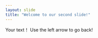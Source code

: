 ```yaml
---
layout: slide
title: "Welcome to our second slide!"
---
```

Your text！
Use the left arrow to go back!
